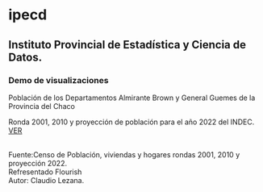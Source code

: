 <h1> ipecd</h1>

<h2>Instituto Provincial de Estadística y Ciencia de Datos.</h2>

<h3>Demo de visualizaciones</h3>

<p> Población de los Departamentos Almirante Brown y General Guemes de la Provincia del Chaco  
  
  Ronda 2001, 2010 y proyección de población para el año 2022 del INDEC. [VER](https://cdlezana.github.io/ipecd/poblac_RM_FL.html)</p>  
  Fuente:Censo de Población, viviendas y hogares rondas 2001, 2010 y proyección 2022.  
  Refresentado Flourish  
  Autor: Claudio Lezana.
